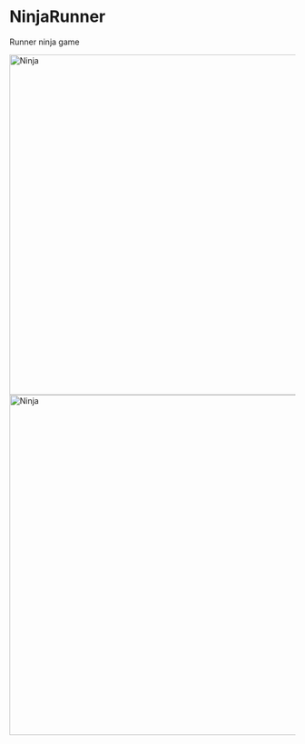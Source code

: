# NinjaRunner
Runner ninja game

<img align="center" alt="Ninja" width="600" src="https://i.gyazo.com/a33c6ad8056f68244fb3c1185e0176fb.png">

<img align="center" alt="Ninja" width="600" src="https://i.gyazo.com/3060521c151a1bb7a53edcec145e9c17.png">
